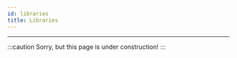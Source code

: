 ```yaml
---
id: libraries
title: Libraries
---
```


---------------

:::caution
Sorry, but this page is under construction!
:::